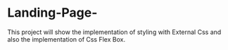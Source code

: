 # Landing-Page-
This project will show the implementation of styling with External Css  and
also the implementation of Css Flex Box.
